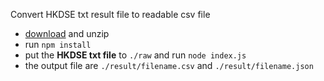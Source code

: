Convert HKDSE txt result file to readable csv file

- [download](https://github.com/cyrusn/dseTxtFileConverter/archive/master.zip) and unzip
- run `npm install`
- put the **HKDSE txt file** to `./raw` and run `node index.js`
- the output file are `./result/filename.csv` and `./result/filename.json`
